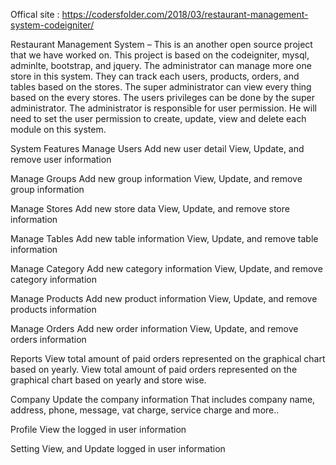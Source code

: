Offical site : https://codersfolder.com/2018/03/restaurant-management-system-codeigniter/

Restaurant Management System – This is an another open source project that we have worked on. This project is based on the codeigniter, mysql, adminlte, bootstrap, and jquery. The administrator can manage more one store in this system. They can track each users, products, orders, and tables based on the stores. The super administrator can view every thing based on the every stores. The users privileges can be done by the super administrator. The administrator is responsible for user permission. He will need to set the user permission to create, update, view and delete each module on this system.

System Features
  Manage Users
    Add new user detail
    View, Update, and remove user information
  
  Manage Groups
    Add new group information
    View, Update, and remove group information
  
  Manage Stores
    Add new store data
    View, Update, and remove store information
  
  Manage Tables
    Add new table information
    View, Update, and remove table information
  
  Manage Category
    Add new category information
    View, Update, and remove category information
  
  Manage Products
    Add new product information
    View, Update, and remove products information

  Manage Orders
    Add new order information
    View, Update, and remove orders information
  
  Reports
    View total amount of paid orders represented on the graphical chart based on yearly.
    View total amount of paid orders represented on the graphical chart based on yearly and store wise.
  
  Company
    Update the company information
    That includes company name, address, phone, message, vat charge, service charge and more..
  
  Profile
    View the logged in user information
   
  Setting
    View, and Update logged in user information
